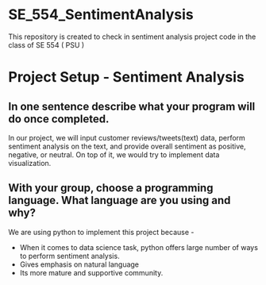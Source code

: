 # SE_554_SentimentAnalysis
This repository is created to check in sentiment analysis project code in the class of SE 554 ( PSU )

# Project Setup - Sentiment Analysis 
## In one sentence describe what your program will do once completed.
In our project, we will input customer reviews/tweets(text) data, perform sentiment analysis on the text, and provide overall sentiment as positive, negative, or neutral. On top of it, we would try to implement data visualization.

## With your group, choose a programming language. What language are you using and why?
We are using python to implement this project because -
- When it comes to data science task, python offers large number of ways to perform sentiment analysis.
- Gives emphasis on natural language
- Its more mature and supportive community.

